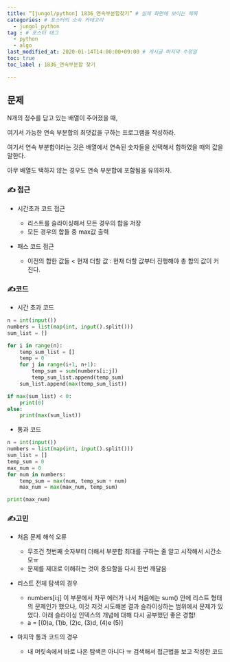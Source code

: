 ```yaml
---
title: “[jungol/python] 1836_연속부분합찾기” # 실제 화면에 보이는 제목
categories: # 포스터의 소속 카테고리
  - jungol_python
tag : # 포스터 태그
  - python 
  -	algo
last_modified_at: 2020-01-14T14:00:00+09:00 # 게시글 마지막 수정일
toc: true
toc_label : 1836_연속부분합 찾기

---
```



## 문제 

N개의 정수를 담고 있는 배열이 주어졌을 때, 

여기서 가능한 연속 부분합의 최댓값을 구하는 프로그램을 작성하라.

 

여기서 연속 부분합이라는 것은 배열에서 연속된 숫자들을 선택해서 합하였을 때의 값을 말한다. 

아무 배열도 택하지 않는 경우도 연속 부분합에 포함됨을 유의하자.



### ✍ 접근

- 시간초과 코드 접근

  - 리스트를 슬라이싱해서 모든 경우의 합을 저장
  - 모든 경우의 합들 중 max값 출력

- 패스 코드 접근

  - 이전의 합한 값들 < 현재 더할 값 : 현재 더할 값부터 진행해야 총 합의 값이 커진다.

    

  

### ✍코드

- 시간 초과 코드 

```python
n = int(input())
numbers = list(map(int, input().split()))
sum_list = []

for i in range(n):
    temp_sum_list = []
    temp = 0
    for j in range(i+1, n+1):
        temp_sum = sum(numbers[i:j])
        temp_sum_list.append(temp_sum)
    sum_list.append(max(temp_sum_list))

if max(sum_list) < 0:
    print(0)
else:
    print(max(sum_list))
```

- 통과 코드

```python
n = int(input())
numbers = list(map(int, input().split()))
sum_list = []
temp_sum = 0
max_num = 0
for num in numbers:
    temp_sum = max(num, temp_sum + num)
    max_num = max(max_num, temp_sum)

print(max_num)
```



### ✍고민

- 처음 문제 해석 오류 
  - 무조건 첫번째 숫자부터 더해서 부분합 최대를 구하는 줄 알고 시작해서 시간소모ㅠ
  - 문제를 제대로 이해하는 것이 중요함을 다시 한번 깨달음
- 리스트 전체 탐색의 경우
  - numbers[i:j] 이 부분에서 자꾸 에러가 나서 처음에는 sum() 안에 리스트 형태의 문제인가 했으나, 이것 저것 시도해본 결과 슬라이싱하는 범위에서 문제가 있었다. 아래 슬라이싱 인덱스의 개념에 대해 다시 공부했던 좋은 경험!
  - a =  [(0)a, (1)b, (2)c, (3)d, (4)e (5)]

- 마지막 통과 코드의 경우
  - 내 머릿속에서 바로 나온 탐색은 아니다 ㅠ 검색해서 접근법을 보고 작성한 코드
